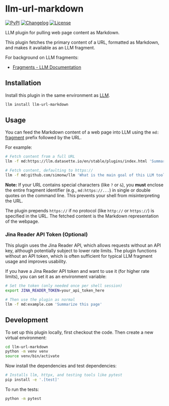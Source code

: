 # llm-url-markdown

[![PyPI](https://img.shields.io/pypi/v/llm-url-markdown.svg)](https://pypi.org/project/llm-url-markdown/)
[![Changelog](https://img.shields.io/github/v/release/saeedesmaili/llm-url-markdown?include_prereleases&label=changelog)](https://github.com/saeedesmaili/llm-url-markdown/releases)
[![License](https://img.shields.io/badge/license-Apache%202.0-blue.svg)](https://github.com/saeedesmaili/llm-url-markdown/blob/main/LICENSE)

LLM plugin for pulling web page content as Markdown.

This plugin fetches the primary content of a URL, formatted as Markdown, and makes it available as an LLM fragment.

For background on LLM fragments:

- [Fragments - LLM Documentation](https://llm.datasette.io/en/stable/fragments.html)

## Installation

Install this plugin in the same environment as [LLM](https://llm.datasette.io/).

```bash
llm install llm-url-markdown
```

## Usage

You can feed the Markdown content of a web page into LLM using the `md:` [fragment](https://llm.datasette.io/en/stable/fragments.html) prefix followed by the URL.

For example:

```bash
# Fetch content from a full URL
llm -f md:https://llm.datasette.io/en/stable/plugins/index.html 'Summarize the types of plugins available'

# Fetch content, defaulting to https://
llm -f md:github.com/simonw/llm 'What is the main goal of this LLM tool?'
```

**Note:** If your URL contains special characters (like `?` or `&`), you **must** enclose the entire fragment identifier (e.g., `md:https://...`) in single or double quotes on the command line. This prevents your shell from misinterpreting the URL.

The plugin prepends `https://` if no protocol (like `http://` or `https://`) is specified in the URL. The fetched content is the Markdown representation of the webpage.

### Jina Reader API Token (Optional)

This plugin uses the Jina Reader API, which allows requests without an API key, although potentially subject to lower rate limits. The plugin functions without an API token, which is often sufficient for typical LLM fragment usage and improves usability.

If you have a Jina Reader API token and want to use it (for higher rate limits), you can set it as an environment variable:

```bash
# Set the token (only needed once per shell session)
export JINA_READER_TOKEN=your_api_token_here

# Then use the plugin as normal
llm -f md:example.com 'Summarize this page'
```

## Development

To set up this plugin locally, first checkout the code. Then create a new virtual environment:

```bash
cd llm-url-markdown
python -m venv venv
source venv/bin/activate
```

Now install the dependencies and test dependencies:

```bash
# Installs llm, httpx, and testing tools like pytest
pip install -e '.[test]'
```

To run the tests:

```bash
python -m pytest
```
